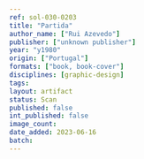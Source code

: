```yaml
---
ref: sol-030-0203
title: "Partida"
author_name: ["Rui Azevedo"]
publisher: ["unknown publisher"]
year: "y1980"
origin: ["Portugal"]
formats: ["book, book-cover"]
disciplines: [graphic-design]
tags:
layout: artifact
status: Scan
published: false
int_published: false
image_count:
date_added: 2023-06-16
batch:
---
```

